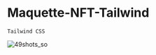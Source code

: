 # Maquette-NFT-Tailwind

`Tailwind CSS`

![49shots_so](https://user-images.githubusercontent.com/67828542/233838382-25a3644d-8437-4c13-88ec-f12efa453bd5.png)
